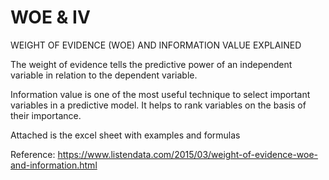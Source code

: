 # WOE & IV

WEIGHT OF EVIDENCE (WOE) AND INFORMATION VALUE EXPLAINED

The weight of evidence tells the predictive power of an independent variable in relation to the dependent variable.

Information value is one of the most useful technique to select important variables in a predictive model. It helps to rank variables on the basis of their importance. 

Attached is the excel sheet with examples and formulas

Reference: https://www.listendata.com/2015/03/weight-of-evidence-woe-and-information.html
